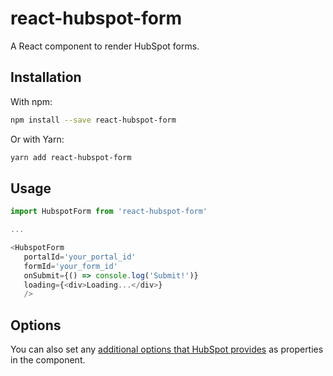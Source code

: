 # react-hubspot-form

A React component to render HubSpot forms.

## Installation

With npm:

```bash
npm install --save react-hubspot-form
```

Or with Yarn:

```bash
yarn add react-hubspot-form
```

## Usage

```javascript
import HubspotForm from 'react-hubspot-form'

...

<HubspotForm
   portalId='your_portal_id'
   formId='your_form_id'
   onSubmit={() => console.log('Submit!')}
   loading={<div>Loading...</div>}
   />
```

## Options

You can also set any [additional options that HubSpot provides](https://developers.hubspot.com/docs/methods/forms/advanced_form_options) as properties in the component.